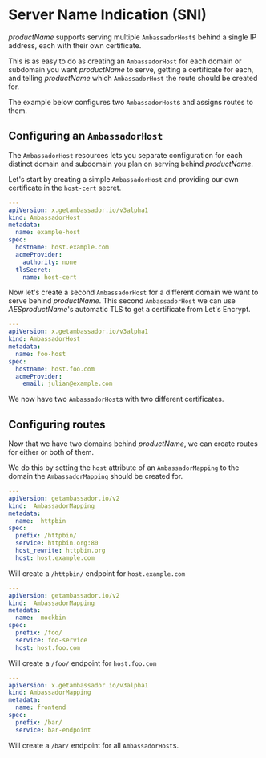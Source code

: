 # Server Name Indication (SNI)

$productName$ supports serving multiple `AmbassadorHost`s behind a single IP address, each
with their own certificate. 

This is as easy to do as creating an `AmbassadorHost` for each domain or subdomain you 
want $productName$ to serve, getting a certificate for each, and telling 
$productName$ which `AmbassadorHost` the route should be created for.

The example below configures two `AmbassadorHost`s and assigns routes to them.

## Configuring an `AmbassadorHost`

The `AmbassadorHost` resources lets you separate configuration for each distinct domain 
and subdomain you plan on serving behind $productName$.

Let's start by creating a simple `AmbassadorHost` and providing our own certificate in 
the `host-cert` secret.

```yaml
---
apiVersion: x.getambassador.io/v3alpha1
kind: AmbassadorHost
metadata:
  name: example-host
spec:
  hostname: host.example.com
  acmeProvider:
    authority: none
  tlsSecret:
    name: host-cert
```

Now let's create a second `AmbassadorHost` for a different domain we want to serve behind
$productName$. This second `AmbassadorHost` we can use $AESproductName$'s automatic TLS
to get a certificate from Let's Encrypt.

```yaml
---
apiVersion: x.getambassador.io/v3alpha1
kind: AmbassadorHost
metadata:
  name: foo-host
spec:
  hostname: host.foo.com
  acmeProvider:
    email: julian@example.com
```

We now have two `AmbassadorHost`s with two different certificates.

## Configuring routes

Now that we have two domains behind $productName$, we can create routes for either
or both of them.

We do this by setting the `host` attribute of an `AmbassadorMapping` to the domain the
`AmbassadorMapping` should be created for. 

```yaml
---
apiVersion: getambassador.io/v2
kind:  AmbassadorMapping
metadata:
  name:  httpbin
spec:
  prefix: /httpbin/
  service: httpbin.org:80
  host_rewrite: httpbin.org
  host: host.example.com
```
Will create a `/httpbin/` endpoint for `host.example.com`
```yaml
---
apiVersion: getambassador.io/v2
kind:  AmbassadorMapping
metadata:
  name:  mockbin
spec:
  prefix: /foo/
  service: foo-service
  host: host.foo.com
```
Will create a `/foo/` endpoint for `host.foo.com`

```yaml
---
apiVersion: x.getambassador.io/v3alpha1
kind: AmbassadorMapping
metadata:
  name: frontend
spec:
  prefix: /bar/
  service: bar-endpoint
```
Will create a `/bar/` endpoint for all `AmbassadorHost`s.
